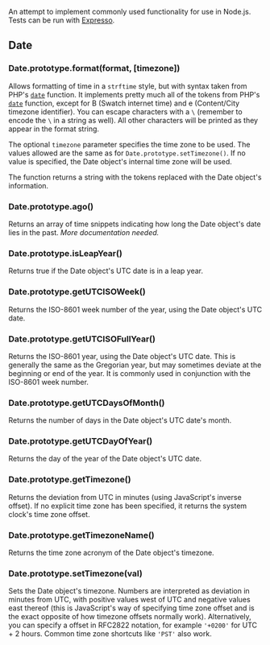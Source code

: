 An attempt to implement commonly used functionality for use in Node.js. Tests can be run with [Expresso](http://github.com/visionmedia/expresso).

## Date

### Date.prototype.**format(format, [timezone])**

Allows formatting of time in a `strftime` style, but with syntax taken from PHP's [`date`](http://php.net/date) function. It implements pretty much all of the tokens from PHP's [`date`](http://php.net/date) function, except for B (Swatch internet time) and e (Content/City timezone identifier). You can escape characters with a `\` (remember to encode the `\` in a string as well). All other characters will be printed as they appear in the format string.

The optional `timezone` parameter specifies the time zone to be used. The values allowed are the same as for `Date.prototype.setTimezone()`. If no value is specified, the Date object's internal time zone will be used.

The function returns a string with the tokens replaced with the Date object's information.

### Date.prototype.**ago()**

Returns an array of time snippets indicating how long the Date object's date lies in the past. *More documentation needed.*


### Date.prototype.**isLeapYear()**

Returns true if the Date object's UTC date is in a leap year.

### Date.prototype.**getUTCISOWeek()**

Returns the ISO-8601 week number of the year, using the Date object's UTC date.

### Date.prototype.**getUTCISOFullYear()**

Returns the ISO-8601 year, using the Date object's UTC date. This is generally the same as the Gregorian year, but may sometimes deviate at the beginning or end of the year. It is commonly used in conjunction with the ISO-8601 week number.

### Date.prototype.**getUTCDaysOfMonth()**

Returns the number of days in the Date object's UTC date's month.

### Date.prototype.**getUTCDayOfYear()**

Returns the day of the year of the Date object's UTC date.

### Date.prototype.**getTimezone()**

Returns the deviation from UTC in minutes (using JavaScript's inverse offset). If no explicit time zone has been specified, it returns the system clock's time zone offset.

### Date.prototype.**getTimezoneName()**

Returns the time zone acronym of the Date object's timezone.

### Date.prototype.**setTimezone(val)**

Sets the Date object's timezone. Numbers are interpreted as deviation in minutes from UTC, with positive values west of UTC and negative values east thereof (this is JavaScript's way of specifying time zone offset and is the exact opposite of how timezone offsets normally work). Alternatively, you can specify a offset in RFC2822 notation, for example `'+0200'` for UTC + 2 hours. Common time zone shortcuts like `'PST'` also work.

